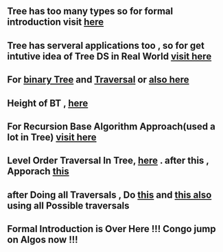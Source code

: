 ## Tree has too many types so for formal introduction visit [here](https://practice.geeksforgeeks.org/batch/dsa-4/track/DSASP-Tree/article/MjM0NQ%3D%3D)

## Tree has serveral applications too , so for get intutive idea of Tree DS in Real World [visit here](https://practice.geeksforgeeks.org/batch/dsa-4/track/DSASP-Tree/article/Njc3NA%3D%3D)

## For [binary Tree](https://practice.geeksforgeeks.org/batch/dsa-4/track/DSASP-Tree/article/NzE1Nw%3D%3D) and [Traversal](https://practice.geeksforgeeks.org/batch/dsa-4/track/DSASP-Tree/article/MjM0Ng%3D%3D) or [also here](https://practice.geeksforgeeks.org/batch/dsa-4/track/DSASP-Tree/article/NzY0Ng%3D%3D)

## Height of BT , [here](https://practice.geeksforgeeks.org/batch/dsa-4/track/DSASP-Tree/article/NzE3Mg%3D%3D)

## For Recursion Base Algorithm Approach(used a lot in Tree) [visit here](https://practice.geeksforgeeks.org/batch/dsa-4/track/DSASP-Tree/article/NzY0NA%3D%3D)

## Level Order Traversal In Tree, [here](https://practice.geeksforgeeks.org/batch/dsa-4/track/DSASP-Tree/article/MjM0OA%3D%3D) . after this , Apporach [this](https://practice.geeksforgeeks.org/batch/dsa-4/track/DSASP-Tree/problem/zigzag-tree-traversal)

## after Doing all Traversals , Do [this](https://practice.geeksforgeeks.org/batch/dsa-4/track/DSASP-Tree/article/NzE4Mw%3D%3D) and [this also](https://practice.geeksforgeeks.org/batch/dsa-4/track/DSASP-Tree/article/NzY0NQ%3D%3D) using all Possible traversals

## Formal Introduction is Over Here !!! Congo jump on Algos now !!!

